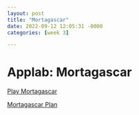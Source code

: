 ```yaml
---
layout: post
title: "Mortagascar"
date: 2022-09-12 12:05:31 -0000
categories: [week 3]

---
```


# Applab: Mortagascar

[Play Mortagascar](https://studio.code.org/projects/applab/S4fMWIVcCp7dplAW3nTbS_6kNDZkIfq64TjAhqS0H_I)

[Mortagascar Plan](https://nope1013.github.io/firstrepo/2022/09/11/AppLab-Plan-(1).html)
